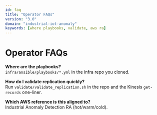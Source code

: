 ```yaml
---
id: faq
title: "Operator FAQs"
version: "3.0"
domain: "industrial-iot-anomaly"
keywords: [where playbooks, validate, aws ra]
---
```


# Operator FAQs

**Where are the playbooks?**  
`infra/ansible/playbooks/*.yml` in the infra repo you cloned.

**How do I validate replication quickly?**  
Run `validate/validate_replication.sh` in the repo and the Kinesis `get-records` one-liner.

**Which AWS reference is this aligned to?**  
Industrial Anomaly Detection RA (hot/warm/cold).
